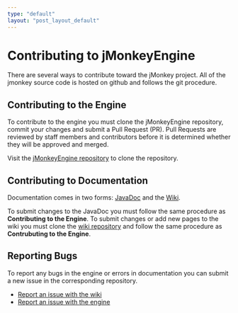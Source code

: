 ```yaml
---
type: "default"
layout: "post_layout_default"
---
```


# Contributing to jMonkeyEngine

There are several ways to contribute toward the jMonkey project. All of the jmonkey source code is hosted on github and follows the git procedure.

## Contributing to the Engine

To contribute to the engine you must clone the jMonkeyEngine repository, commit your changes and submit a Pull Request (PR). Pull Requests are reviewed by staff members and contributors before it is determined whether they will be approved and merged. 

Visit the [jMonkeyEngine repository](https://github.com/jMonkeyEngine/jmonkeyengine) to clone the repository.

## Contributing to Documentation

Documentation comes in two forms: [JavaDoc](https://javadoc.jmonkeyengine.org) and the [Wiki](https://wiki.jmonkeyengine.org).

To submit changes to the JavaDoc you must follow the same procedure as **Contributing to the Engine**. To submit changes or add new pages to the wiki you must clone the [wiki repository](https://github.com/jMonkeyEngine/wiki) and follow the same procedure as **Contrubuting to the Engine**.

## Reporting Bugs

To report any bugs in the engine or errors in documentation you can submit a new issue in the corresponding repository.

- [Report an issue with the wiki](https://github.com/jMonkeyEngine/wiki/issues/new)
- [Report an issue with the engine](https://github.com/jMonkeyEngine/jmonkeyengine/issues/new)
